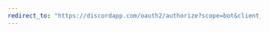 ```yaml
---
redirect_to: "https://discordapp.com/oauth2/authorize?scope=bot&client_id=234395307759108106&permissions=3525697"
---
```

